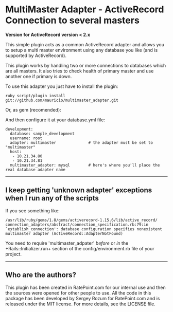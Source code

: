 MultiMaster Adapter - ActiveRecord Connection to several masters
====

**Version for ActiveRecord version < 2.x**

This simple plugin acts as a common ActiveRecord adapter and allows you to
setup a multi master environment using any database you like (and is supported
by ActiveRecord).

This plugin works by handling two or more connections to databases which are all
masters. It also tries to check health of primary master and use another one if 
primary is down.

To use this adapter you just have to install the plugin:

	ruby script/plugin install git://github.com/mauricio/multimaster_adapter.git

Or, as gem (recomended):


And then configure it at your database.yml file:

	development:
	  database: sample_development
	  username: root
	  adapter: multimaster              # the adapter must be set to "multimaster"
	  host:
	   - 10.21.34.80
	   - 10.21.34.81
	  multimaster_adapter: mysql        # here's where you'll place the real database adapter name

---
## I keep getting 'unknown adapter' exceptions when I run any of the scripts ##

If you see something like:

	/usr/lib/ruby/gems/1.8/gems/activerecord-1.15.6/lib/active_record/
	connection_adapters/abstract/connection_specification.rb:79:in
	`establish_connection': database configuration specifies nonexistent
	multimaster adapter (ActiveRecord::AdapterNotFound)

You need to require 'multimaster_adpater' *before* or *in* the +Rails::Initializer.run+
section of the config/environment.rb file of your project.

---
## Who are the authors? ##

This plugin has been created in RatePoint.com for our internal use and then the sources were opened for
other people to use. All the code in this package has been developed by Sergey Rozum for RatePoint.com
and is released under the MIT license. For more details, see the LICENSE file.
